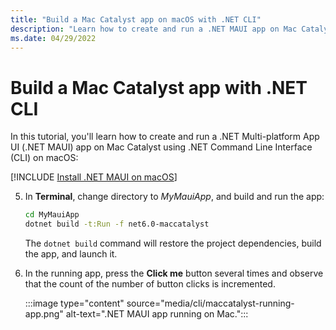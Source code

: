```yaml
---
title: "Build a Mac Catalyst app on macOS with .NET CLI"
description: "Learn how to create and run a .NET MAUI app on Mac Catalyst using .NET CLI on macOS."
ms.date: 04/29/2022
---
```


# Build a Mac Catalyst app with .NET CLI

In this tutorial, you'll learn how to create and run a .NET Multi-platform App UI (.NET MAUI) app on Mac Catalyst using .NET Command Line Interface (CLI) on macOS:

[!INCLUDE [Install .NET MAUI on macOS](~/includes/install-create-macos.md)]

<!-- markdownlint-disable MD029 -->
5. In **Terminal**, change directory to *MyMauiApp*, and build and run the app:

    ```zsh
    cd MyMauiApp
    dotnet build -t:Run -f net6.0-maccatalyst
    ```

    The `dotnet build` command will restore the project dependencies, build the app, and launch it.

    <!-- markdownlint-enable MD029 -->

1. In the running app, press the **Click me** button several times and observe that the count of the number of button clicks is incremented.

    :::image type="content" source="media/cli/maccatalyst-running-app.png" alt-text=".NET MAUI app running on Mac.":::
